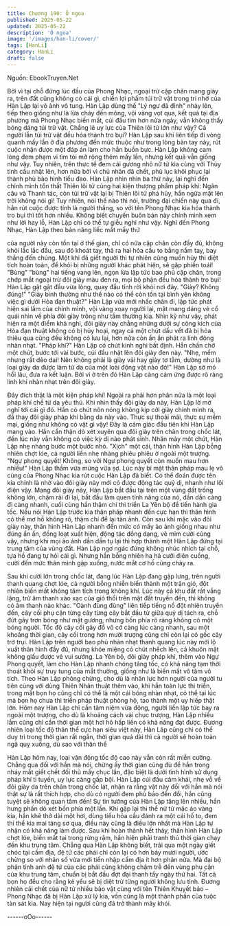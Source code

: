 ```yaml
---
title: Chương 190: Ô ngoa
published: 2025-05-22
updated: 2025-05-22
description: 'Ô ngoa'
image: '/images/han-li/cover/'
tags: [HanLi]
category: HanLi
draft: false
---
```


Nguồn: EbookTruyen.Net

Bởi vì tại chỗ đứng lúc đầu của Phong Nhạc, ngoại trừ cặp chân
mang giày ra, trên đất cũng không có cái gì, chiến lợi phẩm túi trữ
vật trong trí nhớ của Hàn Lập lại vô ảnh vô tung.
Hàn Lập dùng thế "Lý ngư đả đỉnh" nhảy lên, tiếp theo giống như
là lửa cháy đến mông, vội vàng vọt qua, kết quả tại địa phương
mà Phong Nhạc biến mất, cúi đầu tìm hơn nửa ngày, vẫn không
thấy bóng dáng túi trữ vật.
Chẳng lẽ uy lực của Thiên lôi tử lớn như vậy? Cả người lẫn túi trữ
vật đều hóa thành tro bụi? Hàn Lập sau khi liên tiếp đi vòng
quanh mấy lần ở địa phương đến mức thuộc như trong lòng bàn
tay này, rút cuộc nhận được một đáp án làm cho hắn buồn bực.
Hàn Lập không cam lòng đem phạm vi tìm tòi mở rộng thêm mấy
lần, nhưng kết quả vẫn giống như vậy. Tuy nhiên, trên thực tế
đem cái gương nhỏ nữ tử kia cùng với Thủy tinh cầu nhặt lên,
hơn nữa bởi vì chủ nhân đã chết, phù lục khôi phục lại thành phù
bảo hình tiểu đao.
Hàn Lập nhìn nhìn ba thứ này, lại nghĩ đến chính mình tổn thất
Thiên lôi tử cùng hai kiện thượng phẩm pháp khí: Ngân câu và
Thanh tác, còn túi trữ vật lại bị Thiên lôi tử phá hủy, hắn ngửa mặt
lên trời không nói gì!
Tuy nhiên, nói thế nào thì nói, trường đại chiến này qua đi, hắn rút
cuộc được tính là người thắng, so với tên Phong Nhạc kia hóa
thành tro bụi thì tốt hơn nhiều.
Không biết chuyến buôn bán này chính mình xem như lời hay lỗ,
Hàn Lập chỉ có thể tự giễu nghĩ như vậy.
Nghĩ đến Phong Nhạc, Hàn Lập theo bản năng liếc mắt mấy thứ

của người này còn tồn tại ở thế gian, chỉ có nửa cặp chân còn
đầy đủ, không khỏi lắc lắc đầu, sau đó khoát tay, thả ra hai hỏa
cầu to bằng nắm tay, bay thẳng đến chúng. Một khi đã giết người
thì tự nhiên cũng muốn hủy thi diệt tích hoàn toàn, để khỏi bị
những người khác phát hiện, sẽ gặp phiền toái!
"Bùng" "bùng" hai tiếng vang lên, ngọn lửa lập tức bao phủ cặp
chân, trong chớp mắt ngoại trừ đôi giày màu đen ra, mọi bộ phận
đều hóa thành tro bụi!
Hàn Lập gật gật đầu vừa lòng, quay đầu tính rời khỏi nơi đây.
"Giày? Không đúng!"
"Giày bình thường như thế nào có thể còn tồn tại bình yên không
việc gì dưới Hỏa đạn thuật?"
Hàn Lập vừa mới nhấc chân đi, lập tức phát hiện sai lầm của
chính mình, vội vàng xoay người lại, mặt mang dáng vẻ cổ quái
nhìn về phía đôi giày trông như tầm thường kia.
Nhìn kỹ như vậy, phát hiện ra một điểm khả nghỉ, đôi giày này
chẳng những dưới sự công kích của Hỏa đạn thuật không có bị
hủy hoại, ngay cả một chút dấu vết đã bị hỏa thiêu qua cũng đều
không có lưu lại, hơn nửa còn ẩn ẩn phát ra linh động nhàn nhạt.
"Pháp khí?"
Hàn Lập có chút kinh nghi bất định.
Hắn chần chờ một chút, bước tới vài bước, cúi đầu nhặt lên đôi
giày đen này.
"Nhẹ, mềm nhưng rất dẻo dai! Nên không phải là giày vải hay
giày tơ tằm, dường như là loại giày da được làm từ da của một
loài động vật nào đó!" Hàn Lập sờ mó hồi lâu, đưa ra kết luận.
Bởi vì ở trên đó Hàn Lập càng cảm ứng được rõ ràng linh khí
nhàn nhạt trên đôi giày.

Đây đích thật là một kiện pháp khí! Ngoài ra phải hơn phân nửa là
một loại pháp khí chế từ da yêu thú.
Khi nhìn thấy đôi giày da này, Hàn Lập lờ mờ nghĩ tới cái gì đó.
Hắn có chút nôn nóng không kịp cởi giày chính mình ra, đã thay
đôi giày pháp khí bằng da này vào.
Thực sự thoải mãi, thực sự mềm mại, giống như không có vật gì
vậy! Đây là cảm giác đầu tiên khi Hàn Lập mang vào.
Hắn cẩn thận dò xét xuyên qua đôi giày trên chân trong chốc lát,
đến lúc này vẫn không có việc kỳ dị nào phát sinh.
Nhăn mày một chút, Hàn Lập nhẹ nhàng bước một bước nhỏ.
"Xịch" một cái, thân hình Hàn Lập bỗng nhiên chợt lóe, cả người
liền nhẹ nhàng phiêu phiêu ở ngoài một trượng.
"Ngự phong quyết! Không, so với Ngự phong quyết còn muốn
mau hơn nhiều!" Hàn Lập thầm vừa mừng vừa sợ.
Lúc này bí mật thân pháp mau lẹ vô cùng của Phong Nhạc kia rút
cuộc Hàn Lập đã biết. Có thể đoán được tên kia chính là nhờ vào
đôi giày này mới có được động tác quỷ dị, nhanh như lôi điện vậy.
Mang đôi giày này, Hàn Lập bắt đầu tại trên một vùng đất trống
không lớn, chậm rãi đi lại, bắt đầu làm quen tính năng của nó,
dần dần càng đi càng nhanh, cuối cùng hắn thậm chí thi triển La
Yên bộ để tiến hành gia tốc.
Nếu nói Hàn Lập trước kia thân pháp nhanh đến cực hạn thì thân
hình có thể mơ hồ không rõ, thậm chí để lại tàn ảnh. Còn sau khi
mặc vào đôi giày này, thân hình Hàn Lập nhanh đến mức có mấy
ảo ảnh giống nhau như đúng ẩn ẩn, đồng loạt xuất hiện, động tác
đồng dạng, vẻ mỉm cười cũng vậy, nhưng khi mọi ảo ảnh dần dần
tụ lại thì hợp thành một Hàn Lập đứng tại trung tâm của vùng đất.
Hàn Lập ngơ ngác đứng không nhúc nhích tại chỗ, tựa hồ đang
tự hỏi cái gì. Nhưng hắn bỗng nhiên ha hả cười điên cuồng, cười
đến mức thân mình gập xuống, nước mắt cơ hồ cũng chảy ra.

Sau khi cười lớn trong chốc lát, đang lúc Hàn Lập đang gập lưng,
trên người thanh quang chợt lóe, cả người bỗng nhiễn biến thành
một trận gió, đột nhiên biến mất không tăm tích trong không khí.
Lúc này cả khu đất rất vắng lặng, trừ âm thanh xào xạc của gió
thổi trên mặt đất truyền đến, thì không có âm thanh nào khác.
"Oành đùng đùng" liên tiếp tiếng nổ đột nhiên truyền đến, cây cối
phụ cận từng cây từng cây bắt đầu từ giữa quỷ dị tách ra, chỗ đứt
gãy trơn bóng như mặt gương, nhưng bốn phía rõ ràng không có
một bóng người.
Tốc độ cây cối gãy đổ vô cớ càng lúc càng nhanh, sau một
khoảng thời gian, cây cối trong hơn mười trượng cũng chỉ còn lại
có gốc cây trơ trụi.
Hàn Lập trên người bao phủ nhàn nhạt thanh quang lúc này mới
lộ xuất thân hình đầy đủ, nhưng khóe miệng có chút nhếch lên, cả
khuôn mặt không giấu được vẻ vui sướng.
La Yên bộ, đôi giày pháp khí, thêm vào Ngự Phong quyết, làm
cho Hàn Lập nhanh chóng tăng tốc, có khả năng tạm thời thoát
khỏi sự truy tung của mắt thường, giống như là biến mất vô tăm
vô tích.
Theo Hàn Lập phỏng chừng, cho dù là nhãn lực hơn người của
người tu tiên cùng với dùng Thiên Nhãn thuật thêm vào, khi hắn
toàn lực thi triển, trong mắt bọn họ cũng chỉ có thể là một cái bóng
nhàn nhạt, có thể tại lúc mà bọn họ chưa thi triển pháp thuật
phòng hộ, tao thành một uy hiếp thật lớn.
Hôm nay Hàn Lập chỉ cần tâm niệm vừa động, người liền lập tức
bay ra ngoài một trượng, cho dù là khoảng cách vài chục trượng,
Hàn Lập nhiều lắm cũng chỉ cần thời gian một hơi hô hấp liền có
khả năng đạt được.
Đương nhiên loại tốc độ thân thể cực hạn siêu việt này, Hàn Lâp
cũng chỉ có thể duy trì trong thời gian rất ngắn, thời gian quá dài
thì cả người sẽ hoàn toàn ngã quỵ xuống, dù sao với thân thể

Hàn Lập hôm nay, loại vận động tốc độ cao này vẫn còn rất miễn
cưỡng.
Chẳng qua đối với hắn mà nói, chừng ấy thời gian cũng đủ để
hắn trong nháy mắt giết chết đối thủ mấy chục lần, đặc biệt là
dưới tình hình sử dụng pháp khí ti tuyến, uy lực càng gấp bội.
Hàn Lập cúi đầu cảm khái, nhẹ vỗ về đôi giày da trên chân trong
chốc lát, nhận ra rằng vật này đối với hắn mà nói thật sự là rất
thích hợp, cho dù có người đem phù bảo đến đổi, hắn cũng tuyệt
sẽ không quan tâm đến!
Sự tin tưởng của Hàn Lập tăng lên nhiều, hắn hưng phấn dò xét
bốn phía một lần.
Khi gặp lại thi thể nử tử mặc áo vàng kia, hắn khẽ thở dài một
hơi, dùng tiểu hỏa cầu đánh ra một cái hố to, đem thi thể kia mai
táng sơ qua, điều này cũng là điều lớn nhất mà Hàn Lập tự nhận
có khả năng làm được.
Sau khi hoàn thành hết thảy, thân hình Hàn Lập chợt lóe, biến
mất tại trong rừng rậm, hắn hiện phải tranh thủ thời gian chạy đến
khu trung tâm.
Chẳng qua Hàn Lập không biết, trải qua một ngày giết chóc tại
cấm địa, đệ tử các phái chỉ còn lại có hơn bảy mươi người, ước
chừng so với nhân số vừa mới tiến nhập cấm địa ít hơn phân
nửa. Mà đại bộ phận tinh anh đệ tử của các phái cũng không
chậm trễ đến vùng phụ cận của khu trung tâm, chuẩn bị bắt đầu
đợt đại thanh tẩy ngày thứ hai.
Tất cả bọn họ đều cho rằng kẻ yếu sẽ bị diệt trừ từng người
không lưu tình.
Đương nhiên cái chết của nữ tử nhiều bảo vật cùng với tên Thiên
Khuyết bảo – Phong Nhạc đã bị Hàn Lập xử lý kia, vốn cũng là
một thành phần của tuộc tàn sát kia. Nay hiện tại người cũng đã
trở thành mây khói.

------oOo------
